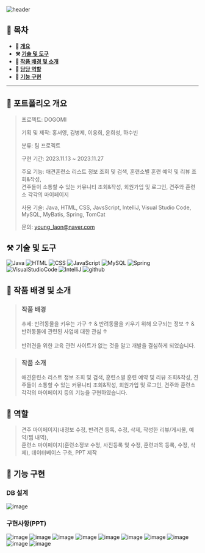 ![header](https://capsule-render.vercel.app/api?type=venom&color=auto&height=150&section=header&text=DOGOMI&fontSize=70)

## **📖 목차**

<b>
  
- 📝 [개요](#-포트폴리오-개요)
- ⚒️ [기술 및 도구](#-기술-및-도구)
- 📃 [작품 배경 및 소개](#-작품-배경-및-소개)
- 👻 [담당 역할](#-역할)
- 🔎 [기능 구현](#-기능-구현)
</b>

---

## **📝 포트폴리오 개요**

  > 프로젝트: DOGOMI
  >
  > 기획 및 제작: 홍서영, 김병제, 이웅희, 윤희성, 하수빈
  >
  > 분류: 팀 프로젝트
  >
  > 구현 기간: 2023.11.13 ~ 2023.11.27
  >  
  > 주요 기능: 애견훈련소 리스트 정보 조회 및 검색, 훈련소별 훈련 예약 및 리뷰 조회&작성,<br>견주들이 소통할 수 있는 커뮤니티 조회&작성, 회원가입 및 로그인, 견주와 훈련소 각각의 마이페이지
  >
  > 사용 기술: Java, HTML, CSS, JavsScript, IntelliJ, Visual Studio Code, MySQL, MyBatis, Spring, TomCat
  >
  > 문의: young_laon@naver.com 

## **⚒️ 기술 및 도구**
![Java](https://img.shields.io/badge/Java-ED8B00?style=for-the-badge&logo=openjdk&logoColor=white) ![HTML](https://img.shields.io/badge/HTML-239120?style=for-the-badge&logo=html5&logoColor=white) ![CSS](https://img.shields.io/badge/CSS-239120?&style=for-the-badge&logo=css3&logoColor=white) ![JavaScript](https://img.shields.io/badge/JavaScript-F7DF1E?style=for-the-badge&logo=JavaScript&logoColor=white) ![MySQL](https://img.shields.io/badge/MySQL-00000F?style=for-the-badge&logo=mysql&logoColor=white) ![Spring](https://img.shields.io/badge/Spring-6DB33F?style=for-the-badge&logo=spring&logoColor=white) ![VisualStudioCode](https://img.shields.io/badge/Visual_Studio_Code-0078D4?style=for-the-badge&logo=visual%20studio%20code&logoColor=white) ![IntelliJ](https://img.shields.io/badge/IntelliJ_IDEA-000000.svg?style=for-the-badge&logo=intellij-idea&logoColor=white) ![github](https://img.shields.io/badge/GitHub-100000?style=for-the-badge&logo=github&logoColor=white)

## **📃 작품 배경 및 소개**
> ### 작품 배경
> 
> 추세: 반려동물을 키우는 가구 ↑ & 반려동물을 키우기 위해 요구되는 정보 ↑ & 반려동물에 관련된 사업에 대한 관심 ↑<br><br>
> 반려견을 위한 교육 관련 사이트가 없는 것을 알고 개발을 결심하게 되었습니다.

> ### 작품 소개
> 
>  애견훈련소 리스트 정보 조회 및 검색, 훈련소별 훈련 예약 및 리뷰 조회&작성, 견주들이 소통할 수 있는 커뮤니티 조회&작성, 회원가입 및 로그인, 견주와 훈련소 각각의 마이페이지 등의 기능을 구현하였습니다.


## **👻 역할**
>
> 견주 마이페이지(내정보 수정, 반려견 등록, 수정, 삭제, 작성한 리뷰/게시물, 예약/찜 내역),<br>훈련소 마이페이지(훈련소정보 수정, 사진등록 및 수정, 훈련과목 등록, 수정, 삭제), 데이터베이스 구축, PPT 제작

## **🔎 기능 구현**
### **DB 설계**
![image](https://github.com/dellogo/DOGOMI/assets/93125060/a224b650-4a46-4206-a40e-0c42d3fb4511)

### **구현사항(PPT)**
![image](https://github.com/dellogo/DOGOMI/assets/93125060/5d9d7a44-ad4d-4c4d-880b-033e9dd3e211)
![image](https://github.com/dellogo/DOGOMI/assets/93125060/f11624f4-50d9-47ce-9cc1-5f4d153f5516)
![image](https://github.com/dellogo/DOGOMI/assets/93125060/619dc36b-705e-4dfe-a3be-65c2ef6bc193)
![image](https://github.com/dellogo/DOGOMI/assets/93125060/9bfa5810-03a7-403c-a853-4d960341b50d)
![image](https://github.com/dellogo/DOGOMI/assets/93125060/8bb657e9-5298-4961-aedb-5895b830deaf)
![image](https://github.com/dellogo/DOGOMI/assets/93125060/bead6dfe-8f7e-49d4-a18d-82a1f0de59dc)
![image](https://github.com/dellogo/DOGOMI/assets/93125060/24e1d7af-a692-4ea3-97c3-2fd66e5654cb)
![image](https://github.com/dellogo/DOGOMI/assets/93125060/54181d7b-8aa3-445a-b728-8f95c4df6e00)
![image](https://github.com/dellogo/DOGOMI/assets/93125060/aa3088ea-b147-429c-8e17-4463a9832212)
![image](https://github.com/dellogo/DOGOMI/assets/93125060/0f72c2d4-63f8-4c6d-bda0-9702ca6bf6e2)

